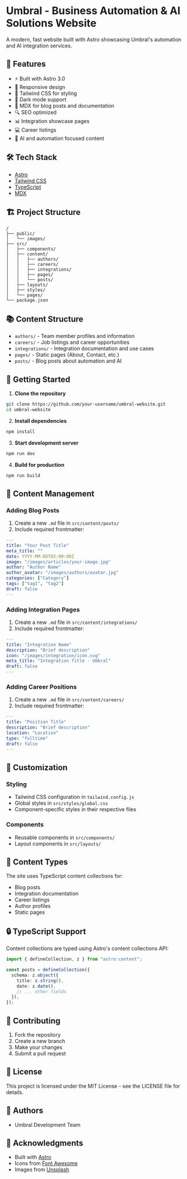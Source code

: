 # Umbral - Business Automation & AI Solutions Website

A modern, fast website built with Astro showcasing Umbral's automation and AI integration services.

## 🚀 Features

- ⚡️ Built with Astro 3.0
- 📱 Responsive design
- 🎨 Tailwind CSS for styling
- 🌙 Dark mode support
- 📝 MDX for blog posts and documentation
- 🔍 SEO optimized
- 📊 Integration showcase pages
- 💻 Career listings
- 🤖 AI and automation focused content

## 🛠️ Tech Stack

- [Astro](https://astro.build)
- [Tailwind CSS](https://tailwindcss.com)
- [TypeScript](https://www.typescriptlang.org)
- [MDX](https://mdxjs.com)

## 🏗️ Project Structure

```
/
├── public/
│   └── images/
├── src/
│   ├── components/
│   ├── content/
│   │   ├── authors/
│   │   ├── careers/
│   │   ├── integrations/
│   │   ├── pages/
│   │   └── posts/
│   ├── layouts/
│   ├── styles/
│   └── pages/
└── package.json
```

## 📚 Content Structure

- `authors/` - Team member profiles and information
- `careers/` - Job listings and career opportunities
- `integrations/` - Integration documentation and use cases
- `pages/` - Static pages (About, Contact, etc.)
- `posts/` - Blog posts about automation and AI

## 🚀 Getting Started

1. **Clone the repository**

```bash
git clone https://github.com/your-username/umbral-website.git
cd umbral-website
```

2. **Install dependencies**

```bash
npm install
```

3. **Start development server**

```bash
npm run dev
```

4. **Build for production**

```bash
npm run build
```

## 📝 Content Management

### Adding Blog Posts

1. Create a new `.md` file in `src/content/posts/`
2. Include required frontmatter:

```yaml
---
title: "Your Post Title"
meta_title: ""
date: YYYY-MM-DDT05:00:00Z
image: "/images/articles/your-image.jpg"
author: "Author Name"
author_avatar: "/images/authors/avatar.jpg"
categories: ["Category"]
tags: ["tag1", "tag2"]
draft: false
---
```

### Adding Integration Pages

1. Create a new `.md` file in `src/content/integrations/`
2. Include required frontmatter:

```yaml
---
title: "Integration Name"
description: "Brief description"
icon: "/images/integration/icon.svg"
meta_title: "Integration Title - Umbral"
draft: false
---
```

### Adding Career Positions

1. Create a new `.md` file in `src/content/careers/`
2. Include required frontmatter:

```yaml
---
title: "Position Title"
description: "Brief description"
location: "Location"
type: "fulltime"
draft: false
---
```

## 🎨 Customization

### Styling

- Tailwind CSS configuration in `tailwind.config.js`
- Global styles in `src/styles/global.css`
- Component-specific styles in their respective files

### Components

- Reusable components in `src/components/`
- Layout components in `src/layouts/`

## 📄 Content Types

The site uses TypeScript content collections for:

- Blog posts
- Integration documentation
- Career listings
- Author profiles
- Static pages

## 🔒 TypeScript Support

Content collections are typed using Astro's content collections API:

```typescript
import { defineCollection, z } from "astro:content";

const posts = defineCollection({
  schema: z.object({
    title: z.string(),
    date: z.date(),
    // ... other fields
  }),
});
```

## 🤝 Contributing

1. Fork the repository
2. Create a new branch
3. Make your changes
4. Submit a pull request

## 📝 License

This project is licensed under the MIT License - see the LICENSE file for details.

## 👥 Authors

- Umbral Development Team

## 🙏 Acknowledgments

- Built with [Astro](https://astro.build)
- Icons from [Font Awesome](https://fontawesome.com)
- Images from [Unsplash](https://unsplash.com)
